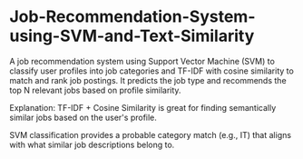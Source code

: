 # Job-Recommendation-System-using-SVM-and-Text-Similarity
A job recommendation system using Support Vector Machine (SVM) to classify user profiles into job categories and TF-IDF with cosine similarity to match and rank job postings. It predicts the job type and recommends the top N relevant jobs based on profile similarity.

Explanation:
TF-IDF + Cosine Similarity is great for finding semantically similar jobs based on the user's profile.

SVM classification provides a probable category match (e.g., IT) that aligns with what similar job descriptions belong to.
